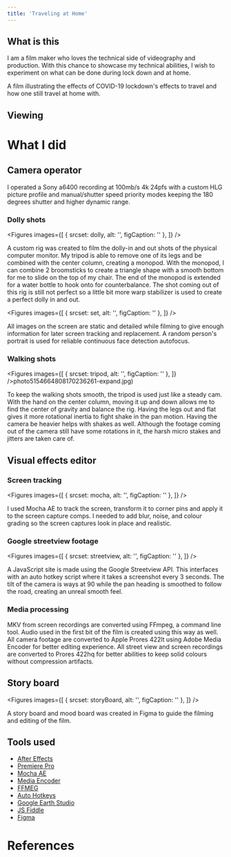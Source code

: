 ```yaml
---
title: 'Traveling at Home'
---
```


<script context="module">
  import img from '$lib/images/traveling-at-home/cover.png?srcset';
  export const cover = img;

  export const load = () => ({props: {cover: cover}});
</script>

<script>
  import YoutubeEmbed from '$lib/components/YoutubeEmbed.svelte';
  import Figures from '$lib/components/Figures.svelte';

  import dolly from '$lib/images/traveling-at-home/dolly.png?srcset';
  import set from '$lib/images/traveling-at-home/set.png?srcset';
  import storyBoard from '$lib/images/traveling-at-home/story-board.png?srcset';
  import streetview from '$lib/images/traveling-at-home/streetview.png?srcset';
  import mocha from '$lib/images/traveling-at-home/mocha.png?srcset';
  import tripod from '$lib/images/traveling-at-home/tripod.jpg?srcset';
</script>

## What is this

I am a film maker who loves the technical side of videography and production. With this chance to
showcase my technical abilities, I wish to experiment on what can be done during lock down and at
home.

A film illustrating the effects of COVID-19 lockdown's effects to travel and how one still travel at
home with.

## Viewing

<YoutubeEmbed code="sWxYY_RaUEw" />

# What I did

## Camera operator

I operated a Sony a6400 recording at 100mb/s 4k 24pfs with a custom HLG picture profile and
manual/shutter speed priority modes keeping the 180 degrees shutter and higher dynamic range.

### Dolly shots

<!-- prettier-ignore -->
<Figures
  images={[
    {
      srcset: dolly,
      alt: '',
      figCaption: ''
    },
  ]}
/>

A custom rig was created to film the dolly-in and out shots of the physical computer monitor. My
tripod is able to remove one of its legs and be combined with the center column, creating a monopod.
With the monopod, I can combine 2 broomsticks to create a triangle shape with a smooth bottom for me
to slide on the top of my chair. The end of the monopod is extended for a water bottle to hook onto
for counterbalance. The shot coming out of this rig is still not perfect so a little bit more warp
stabilizer is used to create a perfect dolly in and out.

<!-- prettier-ignore -->
<Figures
  images={[
    {
      srcset: set,
      alt: '',
      figCaption: ''
    },
  ]}
/>

All images on the screen are static and detailed while filming to give enough information for later
screen tracking and replacement. A random person's portrait is used for reliable continuous face
detection autofocus.

### Walking shots

<!-- prettier-ignore -->
<Figures
  images={[
    {
      srcset: tripod,
      alt: '',
      figCaption: ''
    },
  ]}
/>photo5154664808170236261-expand.jpg)

To keep the walking shots smooth, the tripod is used just like a steady cam. With the hand on the
center column, moving it up and down allows me to find the center of gravity and balance the rig.
Having the legs out and flat gives it more rotational inertia to fight shake in the pan motion.
Having the camera be heavier helps with shakes as well. Although the footage coming out of the
camera still have some rotations in it, the harsh micro stakes and jitters are taken care of.

## Visual effects editor

### Screen tracking

<!-- prettier-ignore -->
<Figures
  images={[
    {
      srcset: mocha,
      alt: '',
      figCaption: ''
    },
  ]}
/>

I used Mocha AE to track the screen, transform it to corner pins and apply it to the screen capture
comps. I needed to add blur, noise, and colour grading so the screen captures look in place and
realistic.

### Google streetview footage

<!-- prettier-ignore -->
<Figures
  images={[
    {
      srcset: streetview,
      alt: '',
      figCaption: ''
    },
  ]}
/>

A JavaScript site is made using the Google Streetview API. This interfaces with an auto hotkey
script where it takes a screenshot every 3 seconds. The tilt of the camera is ways at 90 while the
pan heading is smoothed to follow the road, creating an unreal smooth feel.

### Media processing

MKV from screen recordings are converted using FFmpeg, a command line tool. Audio used in the first
bit of the film is created using this way as well. All camera footage are converted to Apple Prores
422lt using Adobe Media Encoder for better editing experience. All street view and screen recordings
are converted to Prores 422hq for better abilities to keep solid colours without compression
artifacts.

## Story board

<!-- prettier-ignore -->
<Figures
  images={[
    {
      srcset: storyBoard,
      alt: '',
      figCaption: ''
    },
  ]}
/>

A story board and mood board was created in Figma to guide the filming and editing of the film.

## Tools used

- [After Effects](https://www.adobe.com/products/aftereffects.html)
- [Premiere Pro](https://www.adobe.com/ca/products/premiere.html)
- [Mocha AE](https://borisfx.com/products/mocha-ae-cc-mocha-for-after-effects/)
- [Media Encoder](https://www.adobe.com/products/media-encoder.html)
- [FFMEG](https://ffmpeg.org/)
- [Auto Hotkeys](https://www.autohotkey.com/)
- [Google Earth Studio](https://www.google.com/earth/studio/)
- [JS Fiddle](https://jsfiddle.net/)
- [Figma](https://www.figma.com/)

# References
